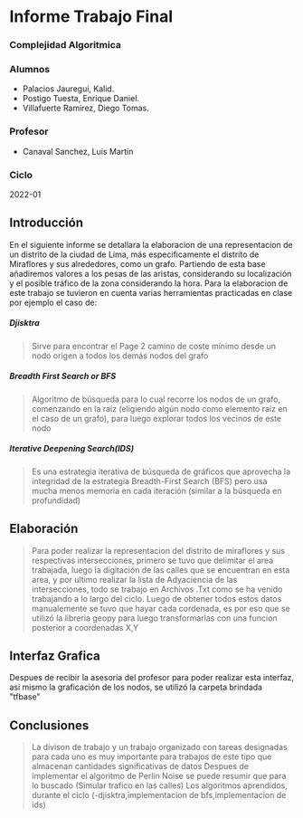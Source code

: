 # Informe Trabajo Final 
### Complejidad Algoritmica

### Alumnos
- Palacios Jauregui, Kalid.
- Postigo Tuesta, Enrique Daniel.
- Villafuerte Ramirez, Diego Tomas.

### Profesor
- Canaval Sanchez, Luis Martin

### Ciclo
2022-01

## Introducción
En el siguiente informe se detallara la elaboracion de una representacion de un distrito de la ciudad de Lima, más especificamente el distrito de Miraflores y sus alrededores, como un grafo.
Partiendo de esta base añadiremos valores a los pesas de las aristas, considerando su localización y el  posible tráfico de la zona considerando la hora.
Para la elaboracion de este trabajo se tuvieron en cuenta varias herramientas practicadas en clase por ejemplo el caso de:
 ##### Djisktra
  >Sirve para encontrar el Page 2 camino de coste mínimo desde un nodo origen a todos los demás nodos del grafo
 ##### Breadth First Search or BFS
  >Algoritmo de búsqueda para lo cual recorre los nodos de un grafo, comenzando en la raíz (eligiendo algún nodo como elemento raíz en el caso de un grafo), para          luego explorar todos los vecinos de este nodo
 ##### Iterative Deepening Search(IDS) 
   >Es una estrategia iterativa de búsqueda de gráficos que aprovecha la integridad de la estrategia Breadth-First Search (BFS) pero usa mucha menos memoria en cada      iteración (similar a la búsqueda en profundidad)
 
## Elaboración

>Para poder realizar la representacion del distrito de miraflores y sus respectivas intersecciones, primero se tuvo que delimitar el area trabajada, luego la digitación de las calles que se encuentran en esta area, y por ultimo realizar la lista de Adyaciencia de las intersecciones, todo se trabajo en Archivos .Txt como se ha venido trabajando a lo largo del ciclo.
>Luego de obtener todos estos datos manualemente se tuvo que hayar cada cordenada, es por eso que se utilizó la libreria geopy para luego transformarlas con una funcion posterior a coordenadas X,Y
 
 ## Interfaz Grafica
 
 Despues de recibir la asesoria del profesor para poder realizar esta interfaz, asi mismo la graficación de los nodos, se utilizó la carpeta brindada "tfbase"
 
 ## Conclusiones
  
>La divison de trabajo y un trabajo organizado con tareas designadas para cada uno es muy importante para trabajos de este tipo que almacenan cantidades         significativas de datos
>Despues de implementar el algoritmo de Perlin Noise se puede resumir que para lo buscado (Simular trafico en las calles)
>Los algoritmos aprendidos, durante el ciclo (-djisktra,implementacion de bfs,implementacion de ids)
